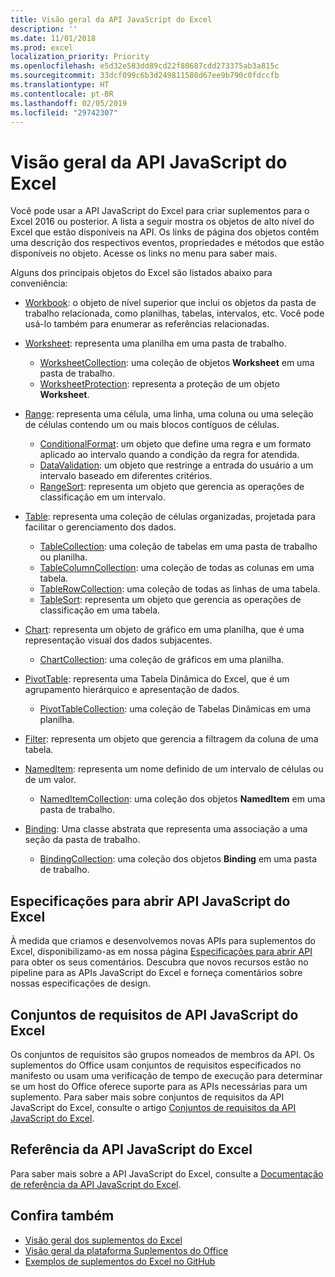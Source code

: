 ```yaml
---
title: Visão geral da API JavaScript do Excel
description: ''
ms.date: 11/01/2018
ms.prod: excel
localization_priority: Priority
ms.openlocfilehash: e5d32e583dd89cd22f80687cdd273375ab3a815c
ms.sourcegitcommit: 33dcf099c6b3d249811580d67ee9b790c0fdccfb
ms.translationtype: HT
ms.contentlocale: pt-BR
ms.lasthandoff: 02/05/2019
ms.locfileid: "29742307"
---
```

# <a name="excel-javascript-api-overview"></a>Visão geral da API JavaScript do Excel

Você pode usar a API JavaScript do Excel para criar suplementos para o Excel 2016 ou posterior. A lista a seguir mostra os objetos de alto nível do Excel que estão disponíveis na API. Os links de página dos objetos contêm uma descrição dos respectivos eventos, propriedades e métodos que estão disponíveis no objeto. Acesse os links no menu para saber mais.

Alguns dos principais objetos do Excel são listados abaixo para conveniência: 

- [Workbook](/javascript/api/excel/excel.workbook): o objeto de nível superior que inclui os objetos da pasta de trabalho relacionada, como planilhas, tabelas, intervalos, etc. Você pode usá-lo também para enumerar as referências relacionadas.

- [Worksheet](/javascript/api/excel/excel.worksheet): representa uma planilha em uma pasta de trabalho. 
    - [WorksheetCollection](/javascript/api/excel/excel.worksheetcollection): uma coleção de objetos **Worksheet** em uma pasta de trabalho.
    - [WorksheetProtection](/javascript/api/excel/excel.worksheetprotection): representa a proteção de um objeto **Worksheet**.

- [Range](/javascript/api/excel/excel.range): representa uma célula, uma linha, uma coluna ou uma seleção de células contendo um ou mais blocos contíguos de células.
    - [ConditionalFormat](/javascript/api/excel/excel.conditionalformat): um objeto que define uma regra e um formato aplicado ao intervalo quando a condição da regra for atendida.
    - [DataValidation](/javascript/api/excel/excel.datavalidation): um objeto que restringe a entrada do usuário a um intervalo baseado em diferentes critérios.
    - [RangeSort](/javascript/api/excel/excel.rangesort): representa um objeto que gerencia as operações de classificação em um intervalo.

- [Table](/javascript/api/excel/excel.table): representa uma coleção de células organizadas, projetada para facilitar o gerenciamento dos dados.
    - [TableCollection](/javascript/api/excel/excel.tablecollection): uma coleção de tabelas em uma pasta de trabalho ou planilha.
    - [TableColumnCollection](/javascript/api/excel/excel.tablecolumncollection): uma coleção de todas as colunas em uma tabela.
    - [TableRowCollection](/javascript/api/excel/excel.tablerowcollection): uma coleção de todas as linhas de uma tabela.
    - [TableSort](/javascript/api/excel/excel.tablesort): representa um objeto que gerencia as operações de classificação em uma tabela.

- [Chart](/javascript/api/excel/excel.chart): representa um objeto de gráfico em uma planilha, que é uma representação visual dos dados subjacentes.
    - [ChartCollection](/javascript/api/excel/excel.chartcollection): uma coleção de gráficos em uma planilha.
    
- [PivotTable](/javascript/api/excel/excel.pivottable): representa uma Tabela Dinâmica do Excel, que é um agrupamento hierárquico e apresentação de dados. 
    - [PivotTableCollection](/javascript/api/excel/excel.pivottablecollection): uma coleção de Tabelas Dinâmicas em uma planilha.

- [Filter](/javascript/api/excel/excel.filter): representa um objeto que gerencia a filtragem da coluna de uma tabela.

- [NamedItem](/javascript/api/excel/excel.nameditem): representa um nome definido de um intervalo de células ou de um valor. 
    - [NamedItemCollection](/javascript/api/excel/excel.nameditemcollection): uma coleção dos objetos **NamedItem** em uma pasta de trabalho.

- [Binding](/javascript/api/excel/excel.binding): Uma classe abstrata que representa uma associação a uma seção da pasta de trabalho.
    - [BindingCollection](/javascript/api/excel/excel.bindingcollection): uma coleção dos objetos **Binding** em uma pasta de trabalho.

## <a name="excel-javascript-api-open-specifications"></a>Especificações para abrir API JavaScript do Excel

À medida que criamos e desenvolvemos novas APIs para suplementos do Excel, disponibilizamo-as em nossa página [Especificações para abrir API](../openspec.md) para obter os seus comentários. Descubra que novos recursos estão no pipeline para as APIs JavaScript do Excel e forneça comentários sobre nossas especificações de design.

## <a name="excel-javascript-api-requirement-sets"></a>Conjuntos de requisitos de API JavaScript do Excel

Os conjuntos de requisitos são grupos nomeados de membros da API. Os suplementos do Office usam conjuntos de requisitos especificados no manifesto ou usam uma verificação de tempo de execução para determinar se um host do Office oferece suporte para as APIs necessárias para um suplemento. Para saber mais sobre conjuntos de requisitos da API JavaScript do Excel, consulte o artigo [Conjuntos de requisitos da API JavaScript do Excel](../requirement-sets/excel-api-requirement-sets.md).

## <a name="excel-javascript-api-reference"></a>Referência da API JavaScript do Excel

Para saber mais sobre a API JavaScript do Excel, consulte a [Documentação de referência da API JavaScript do Excel](/javascript/api/excel).

## <a name="see-also"></a>Confira também

- [Visão geral dos suplementos do Excel](https://docs.microsoft.com/office/dev/add-ins/excel/excel-add-ins-overview)
- [Visão geral da plataforma Suplementos do Office](https://docs.microsoft.com/office/dev/add-ins/overview/office-add-ins)
- [Exemplos de suplementos do Excel no GitHub](https://github.com/OfficeDev?utf8=%E2%9C%93&q=Excel)
